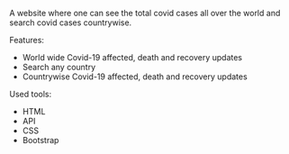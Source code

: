 A website where one can see the total covid cases all over the world and search covid cases countrywise.

Features:
- World wide Covid-19 affected, death and recovery updates
- Search any country
- Countrywise Covid-19 affected, death and recovery updates

Used tools:
- HTML
- API
- CSS
- Bootstrap
